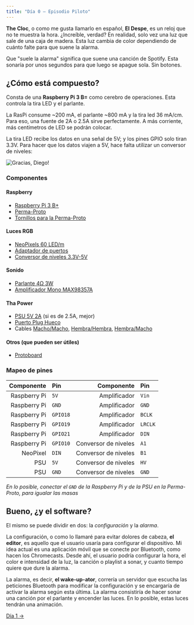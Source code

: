 ```yaml
---
title: "Día 0 — Episodio Piloto"
---
```


**The Cloc**, o como me gusta llamarlo en español, **El Despe**, es un reloj que no te muestra la hora. ¿Increíble, verdad? En realidad, solo vez una luz que sale de una caja de madera. Esta luz cambia de color dependiendo de cuánto falte para que suene la alarma.

Que "suele la alarma" significa que suene una canción de Spotify. Esta sonaría por unos segundos para que luego se apague sola. Sin botones.

## ¿Cómo está compuesto?
Consta de una **Raspberry Pi 3 B=** como cerebro de operaciones. Esta controla la tira LED y el parlante.

La RasPi consume ~200 mA, el parlante ~800 mA y la tira led 36 mA/cm. Para eso, una fuente de 2A o 2.5A sirve perfectamente. A más corriente, más centímetros de LED se podrán colocar.

La tira LED recibe los datos en una señal de 5V; y los pines GPIO solo tiran 3.3V. Para hacer que los datos viajen a 5V, hace falta utilizar un conversor de niveles:

![Gracias, Diego!](/the-cloc/connections.png)

### Componentes
#### Raspberry
- [Raspberry Pi 3 B+](https://www.adafruit.com/product/3775)
- [Perma-Proto](https://www.adafruit.com/product/2310)
- [Tornillos para la Perma-Proto](https://www.adafruit.com/product/2336)

#### Luces RGB
- [NeoPixels 60 LED/m](https://www.adafruit.com/product/1138?length=1)
- [Adaptador de puertos](https://www.adafruit.com/product/1663)
- [Conversor de niveles 3.3V-5V](https://www.adafruit.com/product/1875)

#### Sonido
- [Parlante 4Ω 3W](https://www.adafruit.com/product/1314)
- [Amplificador Mono MAX98357A](https://www.adafruit.com/product/3006)

#### Tha Power
- [PSU 5V 2A](https://www.adafruit.com/product/276) (si es de 2.5A, mejor)
- [Puerto Plug Hueco](https://www.adafruit.com/product/368)
- Cables [Macho/Macho](https://www.adafruit.com/product/1956), [Hembra/Hembra](https://www.adafruit.com/product/1950), [Hembra/Macho](https://www.adafruit.com/product/1954)

#### Otros (que pueden ser útiles)
- [Protoboard](https://www.adafruit.com/product/239)

### Mapeo de pines
|   Componente | Pin      |           Componente | Pin     |
| -----------: | :------- | -------------------: | :------ |
| Raspberry Pi | `5V`     |         Amplificador | `Vin`   |
| Raspberry Pi | `GND`    |         Amplificador | `GND`   |
| Raspberry Pi | `GPIO18` |         Amplificador | `BCLK`  |
| Raspberry Pi | `GPIO19` |         Amplificador | `LRCLK` |
| Raspberry Pi | `GPIO21` |         Amplificador | `DIN`   |
| Raspberry Pi | `GPIO10` | Conversor de niveles | `A1`    |
|     NeoPixel | `DIN`    | Conversor de niveles | `B1`    |
|          PSU | `5V`     | Conversor de niveles | `HV`    |
|          PSU | `GND`    | Conversor de niveles | `GND`   |

*En lo posible, conectar el `GND` de la Raspberry Pi y de la PSU en la Perma-Proto, para igualar las masas*


## Bueno, ¿y el software?
El mismo se puede dividir en dos: la *configuración* y la *alarma*.

La configuración, o como lo llamaré para evitar dolores de cabeza, **el editor**, es aquello que el usuario usaría para configurar el dispositivo. Mi idea actual es una aplicación móvil que se conecte por Bluetooth, como hacen los Chromecasts. Desde ahí, el usuario podría configurar la hora, el color e intensidad de la luz, la canción o playlist a sonar, y cuanto tiempo quiere que dure la alarma.

La alarma, es decir, **el wake-up-ator**, correría un servidor que escucha las peticiones Bluetooth para modificar la configuración y se encargaría de activar la alarma según esta última. La alarma consistiría de hacer sonar una canción por el parlante y encender las luces. En lo posible, estas luces tendrán una animación.

[Día 1 &rarr;](/docs/the-cloc/dia-1)